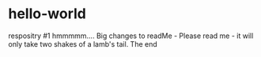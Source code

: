 # hello-world
respositry #1
hmmmmm....
Big changes to readMe - Please read me - it will only take two shakes of a lamb's tail.
The end
